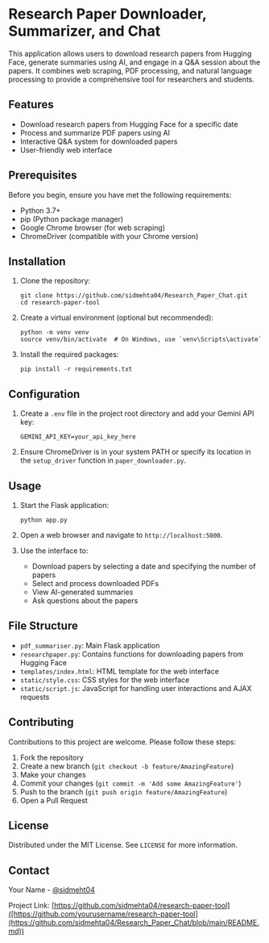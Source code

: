 # Research Paper Downloader, Summarizer, and Chat

This application allows users to download research papers from Hugging Face, generate summaries using AI, and engage in a Q&A session about the papers. It combines web scraping, PDF processing, and natural language processing to provide a comprehensive tool for researchers and students.

## Features

- Download research papers from Hugging Face for a specific date
- Process and summarize PDF papers using AI
- Interactive Q&A system for downloaded papers
- User-friendly web interface

## Prerequisites

Before you begin, ensure you have met the following requirements:

- Python 3.7+
- pip (Python package manager)
- Google Chrome browser (for web scraping)
- ChromeDriver (compatible with your Chrome version)

## Installation

1. Clone the repository:
   ```
   git clone https://github.com/sidmehta04/Research_Paper_Chat.git
   cd research-paper-tool
   ```

2. Create a virtual environment (optional but recommended):
   ```
   python -m venv venv
   source venv/bin/activate  # On Windows, use `venv\Scripts\activate`
   ```

3. Install the required packages:
   ```
   pip install -r requirements.txt
   ```

## Configuration

1. Create a `.env` file in the project root directory and add your Gemini API key:
   ```
   GEMINI_API_KEY=your_api_key_here
   ```

2. Ensure ChromeDriver is in your system PATH or specify its location in the `setup_driver` function in `paper_downloader.py`.

## Usage

1. Start the Flask application:
   ```
   python app.py
   ```

2. Open a web browser and navigate to `http://localhost:5000`.

3. Use the interface to:
   - Download papers by selecting a date and specifying the number of papers
   - Select and process downloaded PDFs
   - View AI-generated summaries
   - Ask questions about the papers

## File Structure

- `pdf_summariser.py`: Main Flask application
- `researchpaper.py`: Contains functions for downloading papers from Hugging Face
- `templates/index.html`: HTML template for the web interface
- `static/style.css`: CSS styles for the web interface
- `static/script.js`: JavaScript for handling user interactions and AJAX requests

## Contributing

Contributions to this project are welcome. Please follow these steps:

1. Fork the repository
2. Create a new branch (`git checkout -b feature/AmazingFeature`)
3. Make your changes
4. Commit your changes (`git commit -m 'Add some AmazingFeature'`)
5. Push to the branch (`git push origin feature/AmazingFeature`)
6. Open a Pull Request

## License

Distributed under the MIT License. See `LICENSE` for more information.

## Contact

Your Name - [@sidmeht04](https://github.com/sidmehta04)

Project Link: [https://github.com/sidmehta04/research-paper-tool]([https://github.com/yourusername/research-paper-tool](https://github.com/sidmehta04/Research_Paper_Chat/blob/main/README.md))
